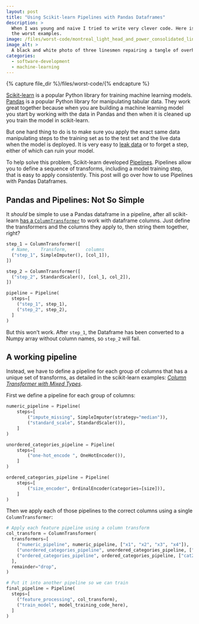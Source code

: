 ```yaml
---
layout: post
title: "Using Scikit-learn Pipelines with Pandas Dataframes"
description: >
  When I was young and naive I tried to write very clever code. Here is one of
  the worst examples.
image: /files/worst-code/montreal_light_head_and_power_consolidated_linesmen_1928.jpg
image_alt: >
  A black and white photo of three linesmen repairing a tangle of overhead wires.
categories:
  - software-development
  - machine-learning
---
```


{% capture file_dir %}/files/worst-code/{% endcapture %}

[Scikit-learn][sklearn] is a popular Python library for training machine
learning models. [Pandas][pandas] is a popular Python library for manipulating
tabular data. They work great together because when you are building a machine
learning model you start by working with the data in Pandas and then when it
is cleaned up you train the model in scikit-learn.

[sklearn]: https://scikit-learn.org
[pandas]: https://pandas.pydata.org/

But one hard thing to do is to make sure you apply the exact same data
manipulating steps to the training set as to the test set and the live data
when the model is deployed. It is very easy to [leak data][leak] or to forget
a step, either of which can ruin your model.

[leak]: https://en.wikipedia.org/wiki/Leakage_(machine_learning)

To help solve this problem, Scikit-learn developed [Pipelines][pipelines].
Pipelines allow you to define a sequence of transforms, including a model
training step, that is easy to apply consistently. This post will go over how
to use Pipelines with Pandas Dataframes.

[pipelines]: https://scikit-learn.org/stable/modules/generated/sklearn.pipeline.Pipeline.html

## Pandas and Pipelines: Not So Simple

It _should_ be simple to use a Pandas dataframe in a pipeline, after all
scikit-learn [has a `ColumnTransformer`][col_trans] to work with dataframe
columns. Just define the transformers and the columns they apply to, then
string them together, right?

[col_trans]: https://scikit-learn.org/stable/modules/generated/sklearn.compose.ColumnTransformer.html#sklearn.compose.ColumnTransformer

```python
step_1 = ColumnTransformer([
  # Name,    Transform,       columns
  ("step_1", SimpleImputer(), [col_1]),
])

step_2 = ColumnTransformer([
  ("step_2", StandardScaler(), [col_1, col_2]),
])

pipeline = Pipeline(
  steps=[
    ("step_1", step_1), 
    ("step_2", step_2), 
  ]
)
```

But this won't work. After `step_1`, the Dataframe has been converted to a
Numpy array without column names, so `step_2` will fail.

## A working pipeline

Instead, we have to define a pipeline for each group of columns that has a
unique set of transforms, as detailed in the scikit-learn examples: [_Column
Transformer with Mixed Types_][mixed_types].

[mixed_types]: https://scikit-learn.org/stable/auto_examples/compose/plot_column_transformer_mixed_types.html

First we define a pipeline for each group of columns:

```python
numeric_pipeline = Pipeline(
    steps=[
        ("impute_missing", SimpleImputer(strategy="median")),
        ("standard_scale", StandardScaler()),
    ]
)

unordered_categories_pipeline = Pipeline(
    steps=[
        ("one-hot_encode ", OneHotEncoder()),
    ]
)

ordered_categories_pipeline = Pipeline(
    steps=[
        ("size_encoder", OrdinalEncoder(categories=[size])),
    ]
)
```
Then we apply each of those pipelines to the correct columns using a single
`ColumnTransformer`:

```python
# Apply each feature pipeline using a column transform
col_transform = ColumnTransformer(
  transformers=[
    ("numeric_pipeline", numeric_pipeline, ["x1", "x2", "x3", "x4"]),
    ("unordered_categories_pipeline", unordered_categories_pipeline, ["cat1"],),
    ("ordered_categories_pipeline", ordered_categories_pipeline, ["cat2"],),
  ],
  remainder="drop",
)

# Put it into another pipeline so we can train
final_pipeline = Pipeline(
  steps=[
    ("feature_processing", col_transform),
    ("train_model", model_training_code_here),
  ]
)
```
